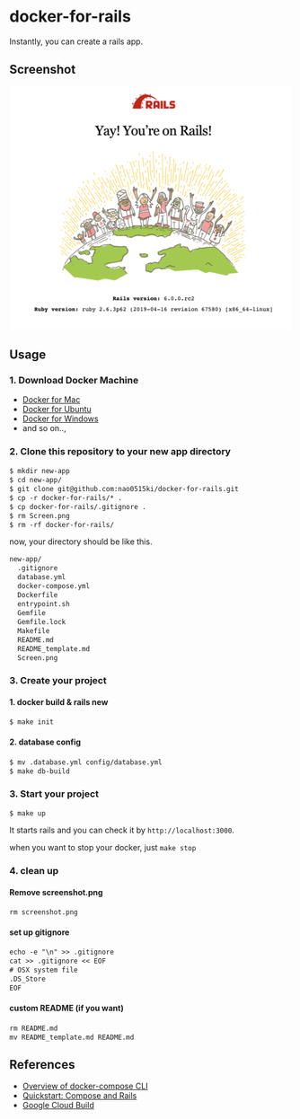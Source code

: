# docker-for-rails

Instantly, you can create a rails app.

## Screenshot

![screenshot](screenshot.png)

## Usage

### 1. Download Docker Machine
- [Docker for Mac](https://hub.docker.com/editions/community/docker-ce-desktop-mac)
- [Docker for Ubuntu](https://docs.docker.com/v17.12/install/linux/docker-ce/ubuntu/#install-docker-ce)
- [Docker for Windows](https://hub.docker.com/editions/community/docker-ce-desktop-windows)
- and so on..,

### 2. Clone this repository to your new app directory
```
$ mkdir new-app
$ cd new-app/
$ git clone git@github.com:nao0515ki/docker-for-rails.git
$ cp -r docker-for-rails/* .
$ cp docker-for-rails/.gitignore .
$ rm Screen.png
$ rm -rf docker-for-rails/
```

now, your directory should be like this.
```
new-app/
  .gitignore
  database.yml
  docker-compose.yml
  Dockerfile
  entrypoint.sh
  Gemfile
  Gemfile.lock
  Makefile
  README.md
  README_template.md
  Screen.png
```

### 3. Create your project
#### 1. docker build & rails new
```
$ make init
```

#### 2. database config
```
$ mv .database.yml config/database.yml
$ make db-build
```

### 3. Start your project
```
$ make up
```

It starts rails and you can check it by `http://localhost:3000`.

when you want to stop your docker, just `make stop`

### 4. clean up
#### Remove screenshot.png
```
rm screenshot.png
```

#### set up gitignore
```
echo -e "\n" >> .gitignore
cat >> .gitignore << EOF
# OSX system file
.DS_Store
EOF
```

#### custom README (if you want)
```
rm README.md
mv README_template.md README.md
```

## References
- [Overview of docker-compose CLI](https://docs.docker.com/compose/reference/overview/)
- [Quickstart: Compose and Rails](https://docs.docker.com/compose/rails/)
- [Google Cloud Build](https://cloud.google.com/cloud-build/)
